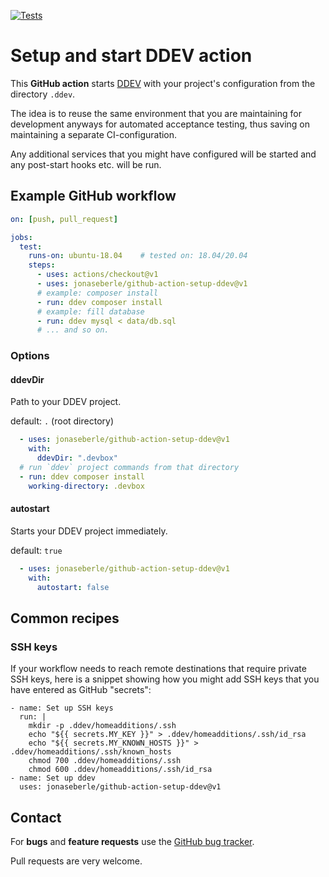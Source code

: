 [![Tests](https://github.com/jonaseberle/github-action-setup-ddev/workflows/tests/badge.svg?event=push)](https://github.com/jonaseberle/github-action-setup-ddev/actions)

# Setup and start DDEV action

This **GitHub action** starts [DDEV](https://github.com/drud/ddev/) with your project's configuration from the directory `.ddev`.

The idea is to reuse the same environment that you are maintaining for development anyways for automated acceptance testing, thus saving on maintaining a separate CI-configuration.

Any additional services that you might have configured will be started and any post-start hooks etc. will be run.

## Example GitHub workflow

```yaml
on: [push, pull_request]

jobs:
  test:
    runs-on: ubuntu-18.04    # tested on: 18.04/20.04
    steps:
      - uses: actions/checkout@v1
      - uses: jonaseberle/github-action-setup-ddev@v1
      # example: composer install
      - run: ddev composer install
      # example: fill database
      - run: ddev mysql < data/db.sql
      # ... and so on.
```

### Options

#### ddevDir

Path to your DDEV project.

default: `.` (root directory)

```yaml
  - uses: jonaseberle/github-action-setup-ddev@v1
    with:
      ddevDir: ".devbox"
  # run `ddev` project commands from that directory
  - run: ddev composer install
    working-directory: .devbox
```

#### autostart

Starts your DDEV project immediately.

default: `true`

```yaml
  - uses: jonaseberle/github-action-setup-ddev@v1
    with:
      autostart: false
```

## Common recipes

### SSH keys

If your workflow needs to reach remote destinations that require private SSH keys, here is a snippet showing how you might add SSH keys that you have entered as GitHub "secrets":

```
- name: Set up SSH keys
  run: |
    mkdir -p .ddev/homeadditions/.ssh
    echo "${{ secrets.MY_KEY }}" > .ddev/homeadditions/.ssh/id_rsa
    echo "${{ secrets.MY_KNOWN_HOSTS }}" > .ddev/homeadditions/.ssh/known_hosts
    chmod 700 .ddev/homeadditions/.ssh
    chmod 600 .ddev/homeadditions/.ssh/id_rsa
- name: Set up ddev
  uses: jonaseberle/github-action-setup-ddev@v1
```

## Contact

For **bugs** and **feature requests** use the [GitHub bug tracker](https://github.com/jonaseberle/github-action-setup-ddev/issues).

Pull requests are very welcome.
